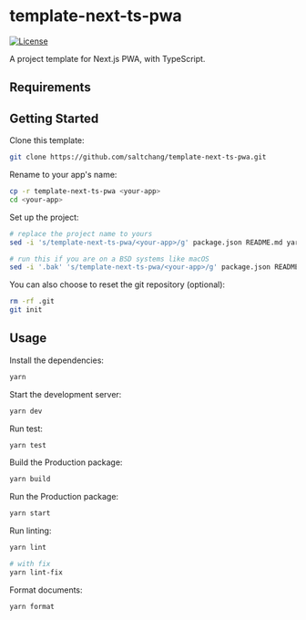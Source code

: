 # template-next-ts-pwa

[![License](https://img.shields.io/badge/license-MIT-a31f34)](./LICENSE)

A project template for Next.js PWA, with TypeScript.

## Requirements

## Getting Started

Clone this template:

```bash
git clone https://github.com/saltchang/template-next-ts-pwa.git
```

Rename to your app's name:

```bash
cp -r template-next-ts-pwa <your-app>
cd <your-app>
```

Set up the project:

```bash
# replace the project name to yours
sed -i 's/template-next-ts-pwa/<your-app>/g' package.json README.md yarn.lock

# run this if you are on a BSD systems like macOS
sed -i '.bak' 's/template-next-ts-pwa/<your-app>/g' package.json README.md yarn.lock
```

You can also choose to reset the git repository (optional):

```bash
rm -rf .git
git init
```

## Usage

Install the dependencies:

```bash
yarn
```

Start the development server:

```bash
yarn dev
```

Run test:

```bash
yarn test
```

Build the Production package:

```bash
yarn build
```

Run the Production package:

```bash
yarn start
```

Run linting:

```bash
yarn lint

# with fix
yarn lint-fix
```

Format documents:

```bash
yarn format
```
